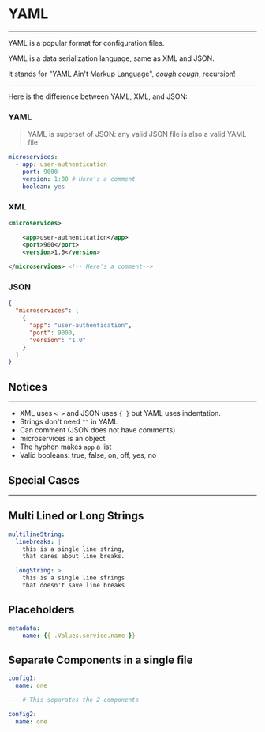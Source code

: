 # YAML

---

YAML is a popular format for configuration files.

YAML is a data serialization language, same as XML and JSON.

It stands for "YAML Ain't Markup Language", *cough cough*, recursion!

---
Here is the difference between YAML, XML, and JSON:
### YAML
>YAML is superset of JSON: any valid JSON file is also a valid YAML file
```yaml
microservices:
  - app: user-authentication
    port: 9000
    version: 1:00 # Here's a comment
    boolean: yes
```
### XML
```xml
<microservices>

    <app>user-authentication</app>
    <port>900</port>
    <version>1.0</version>
    
</microservices> <!-- Here's a comment-->
```
### JSON
```json
{
  "microservices": [
    {
      "app": "user-authentication", 
      "port": 9000,
      "version": "1.0"
    }
  ]
}
```
## Notices

---
- XML uses `< >` and JSON uses `{ }` but YAML uses indentation.
- Strings don't need `""` in YAML
- Can comment (JSON does not have comments)
- microservices is an object
- The hyphen makes `app` a list
- Valid booleans: true, false, on, off, yes, no

## Special Cases

---
## Multi Lined or Long Strings

```yaml
multilineString: 
  linebreaks: | 
    this is a single line string,
    that cares about line breaks.

  longString: > 
    this is a single line strings 
    that doesn't save line breaks 
```

## Placeholders

```yaml
metadata:
    name: {{ .Values.service.name }}
```

## Separate Components in a single file

```yaml
config1:
  name: one

--- # This separates the 2 components

config2:
  name: one
```